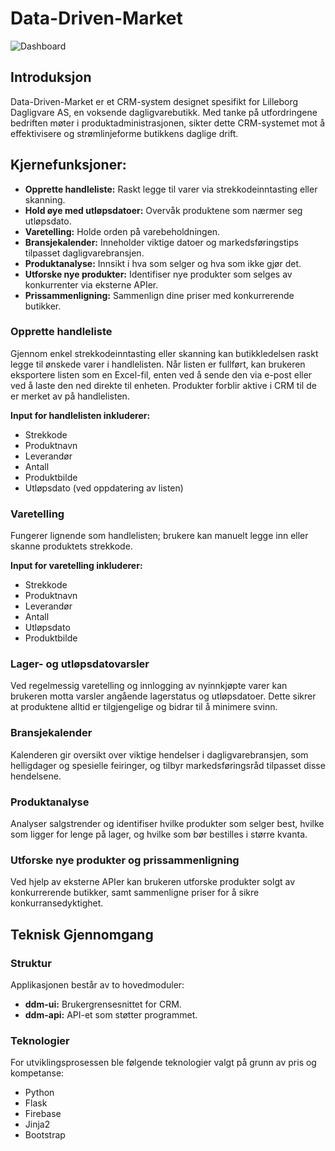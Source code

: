 # Data-Driven-Market
![Dashboard](https://s6.imgcdn.dev/OE9NS.png)
## Introduksjon
Data-Driven-Market er et CRM-system designet spesifikt for Lilleborg Dagligvare AS, en voksende dagligvarebutikk. Med tanke på utfordringene bedriften møter i produktadministrasjonen, sikter dette CRM-systemet mot å effektivisere og strømlinjeforme butikkens daglige drift.

## Kjernefunksjoner:
- **Opprette handleliste:** Raskt legge til varer via strekkodeinntasting eller skanning.
- **Hold øye med utløpsdatoer:** Overvåk produktene som nærmer seg utløpsdato.
- **Varetelling:** Holde orden på varebeholdningen.
- **Bransjekalender:** Inneholder viktige datoer og markedsføringstips tilpasset dagligvarebransjen.
- **Produktanalyse:** Innsikt i hva som selger og hva som ikke gjør det.
- **Utforske nye produkter:** Identifiser nye produkter som selges av konkurrenter via eksterne APIer.
- **Prissammenligning:** Sammenlign dine priser med konkurrerende butikker.

### Opprette handleliste
Gjennom enkel strekkodeinntasting eller skanning kan butikkledelsen raskt legge til ønskede varer i handlelisten. Når listen er fullført, kan brukeren eksportere listen som en Excel-fil, enten ved å sende den via e-post eller ved å laste den ned direkte til enheten. Produkter forblir aktive i CRM til de er merket av på handlelisten. 

**Input for handlelisten inkluderer:**
- Strekkode
- Produktnavn
- Leverandør
- Antall
- Produktbilde
- Utløpsdato (ved oppdatering av listen)

### Varetelling
Fungerer lignende som handlelisten; brukere kan manuelt legge inn eller skanne produktets strekkode.

**Input for varetelling inkluderer:**
- Strekkode
- Produktnavn
- Leverandør
- Antall
- Utløpsdato
- Produktbilde

### Lager- og utløpsdatovarsler
Ved regelmessig varetelling og innlogging av nyinnkjøpte varer kan brukeren motta varsler angående lagerstatus og utløpsdatoer. Dette sikrer at produktene alltid er tilgjengelige og bidrar til å minimere svinn.

### Bransjekalender
Kalenderen gir oversikt over viktige hendelser i dagligvarebransjen, som helligdager og spesielle feiringer, og tilbyr markedsføringsråd tilpasset disse hendelsene.

### Produktanalyse
Analyser salgstrender og identifiser hvilke produkter som selger best, hvilke som ligger for lenge på lager, og hvilke som bør bestilles i større kvanta.

### Utforske nye produkter og prissammenligning
Ved hjelp av eksterne APIer kan brukeren utforske produkter solgt av konkurrerende butikker, samt sammenligne priser for å sikre konkurransedyktighet.

## Teknisk Gjennomgang

### Struktur
Applikasjonen består av to hovedmoduler:
- **ddm-ui:** Brukergrensesnittet for CRM.
- **ddm-api:** API-et som støtter programmet.

### Teknologier
For utviklingsprosessen ble følgende teknologier valgt på grunn av pris og kompetanse:

- Python
- Flask
- Firebase
- Jinja2
- Bootstrap
